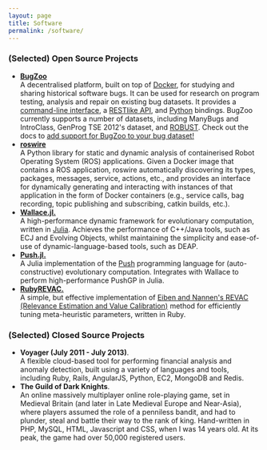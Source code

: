 ```yaml
---
layout: page
title: Software
permalink: /software/
---
```


### (Selected) Open Source Projects

* [**BugZoo**](https://github.com/squaresLab/BugZoo)<br/>
  A decentralised platform, built on top of [Docker](https://docker.com),
  for studying and sharing historical software bugs.
  It can be used for research on program testing, analysis and repair on existing bug datasets.
  It provides a [command-line interface](https://squareslab.github.io/BugZoo/cli.html),
  a [RESTlike API](https://github.com/squaresLab/BugZoo/blob/master/api-specification.yml),
  and [Python](https://squareslab.github.io/BugZoo/api.html) bindings.
  BugZoo currently supports a number of datasets, including
  ManyBugs and IntroClass,
  GenProg TSE 2012's dataset, and [ROBUST](https://github.com/robust-rosin/robust).
  Check out the docs to [add support for BugZoo to your bug dataset!](https://squareslab.github.io/BugZoo/contributing/bugs.html)
* [**roswire**](https://github.com/ChrisTimperley/roswire)<br/>
  A Python library for static and dynamic analysis of containerised
  Robot Operating System (ROS) applications.
  Given a Docker image that contains a ROS application, roswire
  automatically discovering its types, packages, messages, service,
  actions, etc., and provides an interface for dynamically generating
  and interacting with instances of that application in the form of
  Docker containers (e.g., service calls, bag recording, topic publishing and
  subscribing, catkin builds, etc.).
* [**Wallace.jl.**](http://github.com/ChrisTimperley/Wallace)<br/>
  A high-performance dynamic framework for evolutionary computation, written in [Julia](http://julialang.org/). Achieves the performance of C++/Java tools, such as ECJ and Evolving Objects, whilst maintaining the simplicity and
  ease-of-use of dynamic-language-based tools, such as DEAP.
* [**Push.jl.**](http://github.com/ChrisTimperley/Push.jl)<br/>
  A Julia implementation of the [Push](http://faculty.hampshire.edu/lspector/push.html) programming language for (auto-constructive) evolutionary computation. Integrates with Wallace to perform high-performance PushGP in Julia.
* [**RubyREVAC.**](http://github.com/ChrisTimperley/RubyREVAC)<br/>
  A simple, but effective implementation of [Eiben and Nannen's REVAC (Relevance Estimation and Value Calibration)]() method for efficiently tuning meta-heuristic parameters, written in Ruby.


### (Selected) Closed Source Projects

* **Voyager (July 2011 - July 2013)**.<br/>
  A flexible cloud-based tool for performing financial analysis and anomaly detection, built using a variety of languages and tools,
  including Ruby, Rails, AngularJS, Python, EC2, MongoDB and Redis.
* **The Guild of Dark Knights**.<br/>
  An online massively multiplayer online role-playing game, set in Medieval
  Britain (and later in Late Medieval Europe and Near-Asia), where players assumed the role of a penniless
  bandit, and had to plunder, steal and battle their way to the rank of king.
  Hand-written in PHP, MySQL, HTML, Javascript and CSS, when I was 14 years old.
  At its peak, the game had over 50,000 registered users.
